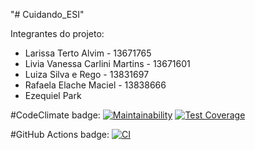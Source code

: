 "# Cuidando_ESI" 

Integrantes do projeto:
- Larissa Terto Alvim -	13671765
- Livia Vanessa Carlini Martins -	13671601
- Luiza Silva e Rego - 13831697
- Rafaela Elache Maciel -	13838666
- Ezequiel Park

#CodeClimate badge: [![Maintainability](https://api.codeclimate.com/v1/badges/bbe2736330a7c06d6c66/maintainability)](https://codeclimate.com/github/LarissaTerto/website-vuejs/maintainability) [![Test Coverage](https://api.codeclimate.com/v1/badges/bbe2736330a7c06d6c66/test_coverage)](https://codeclimate.com/github/LarissaTerto/website-vuejs/test_coverage)

#GitHub Actions badge: [![CI](https://github.com/LarissaTerto/website-vuejs/actions/workflows/main.yml/badge.svg)](https://github.com/LarissaTerto/website-vuejs/actions/workflows/main.yml)
